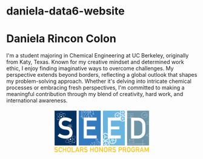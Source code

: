 # daniela-data6-website
# Daniela Rincon Colon

I'm a student majoring in Chemical Engineering at UC Berkeley, originally from Katy, Texas. Known for my creative mindset and determined work ethic, I enjoy finding imaginative ways to overcome challenges. My perspective extends beyond borders, reflecting a global outlook that shapes my problem-solving approach. Whether it's delving into intricate chemical processes or embracing fresh perspectives, I'm committed to making a meaningful contribution through my blend of creativity, hard work, and international awareness.

<img src="./seed logo.png" style="width:50%; margin:auto; display:block">


